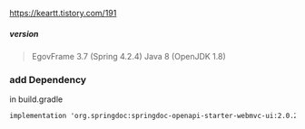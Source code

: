 https://keartt.tistory.com/191


##### version
>  EgovFrame 3.7 (Spring 4.2.4)
>  Java 8 (OpenJDK 1.8)



### add Dependency
in build.gradle
```xml title:'build.gradle'
implementation 'org.springdoc:springdoc-openapi-starter-webmvc-ui:2.0.2'
```

